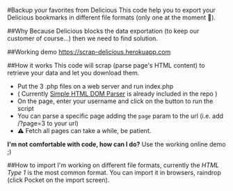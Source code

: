 #Backup your favorites from Delicious
This code help you to export your Delicious bookmarks in different file formats (only one at the moment :grimacing:).

##Why
Because Delicious blocks the data exportation (to keep our customer of course...) then we need to find solution.

##Working demo
https://scrap-delicious.herokuapp.com

##How it works
This code will scrap (parse page's HTML content) to retrieve your data and let you download them.
* Put the 3 .php files on a web server and run index.php
* ( Currently [Simple HTML DOM Parser](https://sourceforge.net/projects/simplehtmldom/files/) is already included in the repo )
* On the page, enter your username and click on the button to run the script
* You can parse a specific page adding the `page` param to the url (i.e. add /?page=3 to your url)
* :warning: Fetch all pages can take a while, be patient.

**I'm not comfortable with code, how can I do?** Use the working online demo ;)

##How to import
I'm working on different file formats, currently the _HTML Type 1_ is the most common format. You can import it in browsers, raindrop (click Pocket on the import screen).
